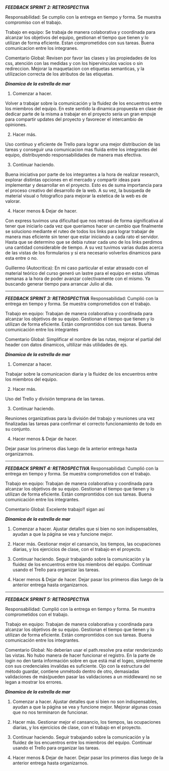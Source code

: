***FEEDBACK SPRINT 2: RETROSPECTIVA***

Responsabilidad: Se cumplio con la entrega en tiempo y forma. Se muestra compromiso con el trabajo.

Trabajo en equipo: Se trabaja de manera colaborativa y coordinada para alcanzar los objetivos del equipo, gestionan el tiempo que tienen y lo utilizan de forma eficiente. Estan comprometidos con sus tareas. Buena comunicacion entre los integranes.

Comentario Global: Revisen por favor las clases y las propiedades de los css, atención con las medidas y con los hipervinculos vacios o sin redireccion. Mejorar la maquetacion con etiquetas semanticas, y la utilizacion correcta de los atributos de las etiquetas.

***Dinamica de la estrella de mar***

1. Comenzar a hacer.

Volver a trabajar sobre la comunicación y la fluidez de los encuentros entre los miembros del equipo. En este sentido la dinamica propuesta en clase de dedicar parte de la misma a trabajar en el proyecto seria un gran empuje para compartir updates del proyecto y favorecer el intercambio de opiniones.

2. Hacer más.

Uso continuo y eficiente de Trello para lograr una mejor distribucion de las tareas y conseguir una comunicacion mas fluida entre los integrantes del equipo, distribuyendo responsabilidades de manera mas efectiva.
 
3. Continuar haciendo.

Buena iniciativa por parte de los integrantes a la hora de realizar research, explorar distintas opciones en el mercado y compartir ideas para implementar y desarrollar en el proyecto. Esto es de suma importancia para el proceso creativo del desarrollo de la web. A su vez, la busqueda de material visual o fotografico para mejorar la estetica de la web es de valorar.


4. Hacer menos & Dejar de hacer.

Con express tuvimos una dificultad que nos retrasó de forma significativa al tener que iniciarlo cada vez que queriamos hacer un cambio que finalmente se soluciono mediante el ruteo de todos los links para lograr trabajar de manera mas eficiente sin tener que estar iniciando a cada rato el servidor. Hasta que se determino que se debia rutear cada uno de los links perdimos una cantidad considerable de tiempo. A su vez tuvimos varias dudas acerca de las vistas de los formularios y si era necesario volverlos dinamicos para esta entre o no.

Guillermo (Autocritica): En mi caso particular el estar atrasado con el material teórico del curso generó un lastre para el equipo en estas ultimas semanas a la hora de poder avanzar colectivamente con el mismo. Ya buscando generar tiempo para arrancar Julio al dia.

_____________________________________________________________________________________________________________________________________________

***FEEDBACK SPRINT 3: RETROSPECTIVA***
Responsabilidad: Cumplió con la entrega en tiempo y forma. Se muestra comprometidos con el trabajo.

Trabajo en equipo: Trabajan de manera colaborativa y coordinada para alcanzar los objetivos de su equipo. Gestionan el tiempo que tienen y lo utilizan de forma eficiente. Están compromtidos con sus tareas. Buena comunicación entre los integrantes

Comentario Global: Simplificar el nombre de las rutas, mejorar el partial del header con datos dinamicos, ultilizar más utilidades de ejs.


***Dinamica de la estrella de mar***

1. Comenzar a hacer.

Trabajar sobre la comunicacion diaria y la fluidez de los encuentros entre los miembros del equipo. 

2. Hacer más.

Uso del Trello y división temprana de las tareas. 
 
3. Continuar haciendo.

Reuniones organizativas para la división del trabajo y reuniones una vez finalizadas las tareas para confirmar el correcto funcionamiento de todo en su conjunto.

4. Hacer menos & Dejar de hacer.

Dejar pasar los primeros días luego de la anterior entrega hasta organizarnos.


____________________________________________________________________________________________________________________________________________
***FEEDBACK SPRINT 4: RETROSPECTIVA***
Responsabilidad: Cumplió con la entrega en tiempo y forma. Se muestra comprometidos con el trabajo.

Trabajo en equipo:  Trabajan de manera colaborativa y coordinada para alcanzar los objetivos de su equipo. Gestionan el tiempo que tienen y lo utilizan de forma eficiente. Están compromtidos con sus tareas. Buena comunicación entre los integrantes.

Comentario Global:  Excelente trabajo!! sigan así


***Dinamica de la estrella de mar***

1. Comenzar a hacer.
   Ajustar detalles que si bien no son indispensables, ayudan a que la página se vea y funcione mejor.

2. Hacer más.
Gestionar mejor el cansancio, los tiempos, las ocupaciones diarias, y los ejercicios de clase, con el trabajo en el proyecto.
 
3. Continuar haciendo.
Seguir trabajando sobre la comunicación y la fluidez de los encuentros entre los miembros del equipo. Continuar usando el Trello para organizar las tareas.

4. Hacer menos & Dejar de hacer.
Dejar pasar los primeros días luego de la anterior entrega hasta organizarnos.

____________________________________________________________________________________________________________________________________________
***FEEDBACK SPRINT 5: RETROSPECTIVA***

Responsabilidad: Cumplió con la entrega en tiempo y forma. Se muestra comprometidos con el trabajo.

Trabajo en equipo:  Trabajan de manera colaborativa y coordinada para alcanzar los objetivos de su equipo. Gestionan el tiempo que tienen y lo utilizan de forma eficiente. Están compromtidos con sus tareas. Buena comunicación entre los integrantes.

Comentario Global: No deberían usar el path.resolve pra estar renderizando las vistas. No hubo manera de hacer funcionar el registro. En la parte de login no den tanta información sobre en que está mal el logeo, simplemente con sus credenciales invalidas es suficiente. Ojo con la estructura del método guardar, contiene unmétodo dentro de otro, demasiadas validaciones de más(pueden pasar las validaciones a un middleware) no se legan a mostrar los errores.


***Dinamica de la estrella de mar***

1. Comenzar a hacer.
   Ajustar detalles que si bien no son indispensables, ayudan a que la página se vea y funcione mejor. Mejorar algunas cosas que no nos terminaron de funcionar.

2. Hacer más.
   Gestionar mejor el cansancio, los tiempos, las ocupaciones diarias, y los ejercicios de clase, con el trabajo en el proyecto.
 
3. Continuar haciendo.
   Seguir trabajando sobre la comunicación y la fluidez de los encuentros entre los miembros del equipo. Continuar usando el Trello para organizar las tareas.

4. Hacer menos & Dejar de hacer.
   Dejar pasar los primeros días luego de la anterior entrega hasta organizarnos.